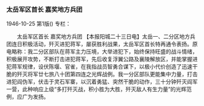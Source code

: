 ### 太岳军区首长  嘉奖地方兵团

1946-10-25
第1版()
专栏：

　　太岳军区首长
    嘉奖地方兵团
    【本报阳城二十三日电】太岳一、二分区地方兵团连日积极活动，歼灭进犯蒋军，屡获胜利战果，太岳军区首长特再通令表扬。原电略称：我二分区部队在蒋军主力压境，大举进犯下，始终保持旺盛的战斗情绪，积极展开攻势，不断打击进犯蒋军，先后收复浮翼公路及襄陵解放区，并能掌握进犯蒋军规律，设伏陈堰、官雀，在我指战员智勇合谋下，以极小代价创造了迅速干脆的歼灭将军廿七旅八十团第四连之光辉战例。我一分区部队更能集中力量，打击进犯阎伪军，伏击于灵石军寨，以沉着勇猛、突然干脆的动作，三十分钟歼灭阎军一营，此种响应上级“多打歼灭战，积小胜为大胜，歼灭敌人有生力量”的光辉范例，应广为发扬。
